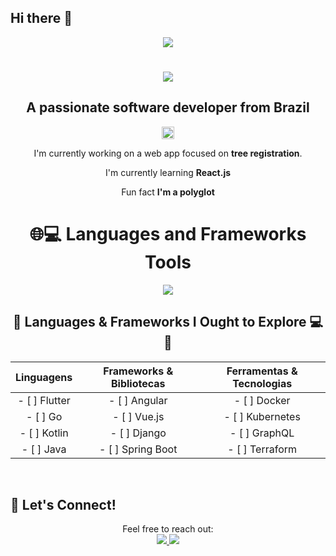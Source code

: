 ## Hi there 👋

<!--
**maraiii/maraiii** is a ✨ _special_ ✨ repository because its `README.md` (this file) appears on your GitHub profile.

Here are some ideas to get you started:

- 🔭 I’m currently working on ...
- 🌱 I’m currently learning ...
- 👯 I’m looking to collaborate on ...
- 🤔 I’m looking for help with ...
- 💬 Ask me about ...
- 📫 How to reach me: ...
- 😄 Pronouns: ...
- ⚡ Fun fact: ...
-->

<div align="center">

<img src="https://visitor-badge.laobi.icu/badge?page_id=maraiii.maraiii"/>

<h1>
<img src="https://readme-typing-svg.demolab.com?weight=500&size=50&duration=1150&pause=100&color=FFFFFF&background=FF000000&center=true&vCenter=true&width=900&height=200&lines=All+we+have+to+decide+is;what+to+do+with+the+time;that+is+given+to+us."/>
</h1>

## A passionate software developer from Brazil 
<img src="https://upload.wikimedia.org/wikipedia/commons/0/05/Flag_of_Brazil.svg" alt="Brazil Flag" width="20" height="20"/>

<br/>

I'm currently working on a web app focused on **tree registration**. 

I'm currently learning **React.js** 

Fun fact **I'm a polyglot**

##

# 🌐💻 Languages and Frameworks Tools



<a href="https://skillicons.dev">
    <img src="https://skillicons.dev/icons?i=git,python,cs,dotnet,js,mysql,sass,tailwind,ts,react"/>
</a>

##



## 🚀 Languages & Frameworks I Ought to Explore 💻🚀


| Linguagens             | Frameworks & Bibliotecas | Ferramentas & Tecnologias |
|:-----------------------:|:------------------------:|:-------------------------:|
| - [ ] Flutter              | - [ ] Angular              | - [ ] Docker              |
| - [ ] Go                | - [ ] Vue.js             | - [ ] Kubernetes          |
| - [ ] Kotlin            | - [ ] Django             | - [ ] GraphQL            |
| - [ ] Java             | - [ ] Spring Boot        | - [ ] Terraform           |

</div>

</br>

## 💬 Let's Connect!
<div align="center">
  Feel free to reach out: 

  </br>
  
  <a href="mariaeduantunes200281@gmail.com">
    <img src="https://img.shields.io/badge/Gmail-D14836?style=for-the-badge&logo=gmail&logoColor=white"/>
  </a>
  <a href="https://in.linkedin.com/in/maria-eduarda-antunes-73a416223">
    <img src="https://img.shields.io/badge/LinkedIn-0077B5?style=for-the-badge&logo=linkedin&logoColor=white" />
  </a>
</div>



<!--
<div align="center">
<h2>My Contributions</h2>
<img alt="snake eating" src="" />  
-->
